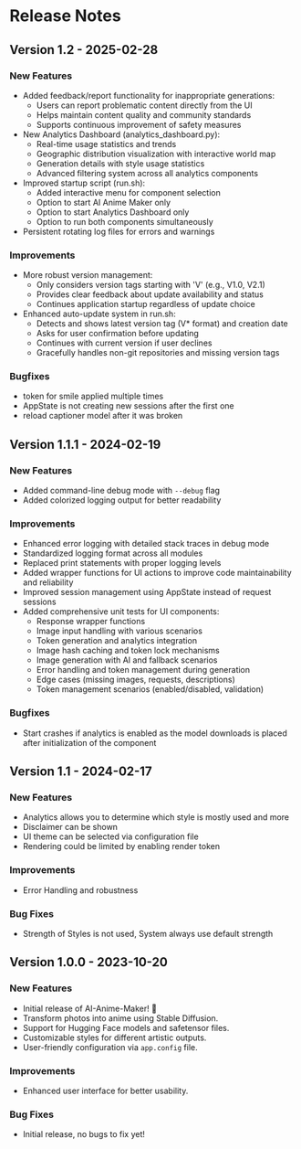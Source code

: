 # Release Notes

## Version 1.2 - 2025-02-28

### New Features
- Added feedback/report functionality for inappropriate generations:
  - Users can report problematic content directly from the UI
  - Helps maintain content quality and community standards
  - Supports continuous improvement of safety measures
- New Analytics Dashboard (analytics_dashboard.py):
  - Real-time usage statistics and trends
  - Geographic distribution visualization with interactive world map
  - Generation details with style usage statistics
  - Advanced filtering system across all analytics components
- Improved startup script (run.sh):
  - Added interactive menu for component selection
  - Option to start AI Anime Maker only
  - Option to start Analytics Dashboard only
  - Option to run both components simultaneously
- Persistent rotating log files for errors and warnings
  
### Improvements
- More robust version management:
  - Only considers version tags starting with 'V' (e.g., V1.0, V2.1)
  - Provides clear feedback about update availability and status
  - Continues application startup regardless of update choice
- Enhanced auto-update system in run.sh:
  - Detects and shows latest version tag (V* format) and creation date
  - Asks for user confirmation before updating
  - Continues with current version if user declines
  - Gracefully handles non-git repositories and missing version tags

### Bugfixes
- token for smile applied multiple times
- AppState is not creating new sessions after the first one
- reload captioner model after it was broken
  
## Version 1.1.1 - 2024-02-19

### New Features
- Added command-line debug mode with `--debug` flag
- Added colorized logging output for better readability

### Improvements
- Enhanced error logging with detailed stack traces in debug mode
- Standardized logging format across all modules
- Replaced print statements with proper logging levels
- Added wrapper functions for UI actions to improve code maintainability and reliability
- Improved session management using AppState instead of request sessions
- Added comprehensive unit tests for UI components:
  - Response wrapper functions
  - Image input handling with various scenarios
  - Token generation and analytics integration
  - Image hash caching and token lock mechanisms
  - Image generation with AI and fallback scenarios
  - Error handling and token management during generation
  - Edge cases (missing images, requests, descriptions)
  - Token management scenarios (enabled/disabled, validation)

### Bugfixes
- Start crashes if analytics is enabled as the model downloads is placed after initialization of the component 

## Version 1.1 - 2024-02-17

### New Features
- Analytics allows you to determine which style is mostly used and more
- Disclaimer can be shown
- UI theme can be selected via configuration file
- Rendering could be limited by enabling render token

### Improvements
- Error Handling and robustness

### Bug Fixes
- Strength of Styles is not used, System always use default strength

## Version 1.0.0 - 2023-10-20

### New Features
- Initial release of AI-Anime-Maker! 🎉
- Transform photos into anime using Stable Diffusion.
- Support for Hugging Face models and safetensor files.
- Customizable styles for different artistic outputs.
- User-friendly configuration via `app.config` file.

### Improvements
- Enhanced user interface for better usability.

### Bug Fixes
- Initial release, no bugs to fix yet!

